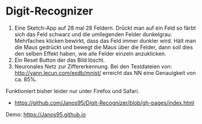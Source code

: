 # Digit-Recognizer

1. Eine Sketch-App auf 28 mal 28 Feldern. Drückt man auf ein Feld so färbt sich das Feld schwarz und die umliegenden Felder dunkelgrau. Mehrfaches klicken bewirkt, dass das Feld immer dunkler wird. Hält man die Maus gedrückt und bewegt die Maus über die Felder, dann soll dies den selben Effekt haben, wie alle Felder einzeln anzuklicken.
2. Ein Reset Button der das Bild löscht.
3. Neuronales Netz zur Ziffererkennung. Bei den Testdateien von: http://yann.lecun.com/exdb/mnist/ erreicht das NN eine Genauigkeit von ca. 85%.

Funktioniert bisher leider nur unter Firefox und Safari.


* https://github.com/Janos95/Digit-Recognizer/blob/gh-pages/index.html

Demo: https://Janos95.github.io
